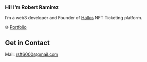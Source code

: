 ### Hi! I’m Robert Ramirez
I’m a web3 developer and Founder of [Hallos](https://www.hallos.io/en) NFT Ticketing platform. 

🌐 [Portfolio](https://robertramdev.com/) 

## Get in Contact
Mail: [rsft6000@gmail.com](mailto:rsft6000@gmail.com)

<!--
**robertram/robertram** is a ✨ _special_ ✨ repository because its `README.md` (this file) appears on your GitHub profile.

Here are some ideas to get you started:

- 🔭 I’m currently working on ...
- 🌱 I’m currently learning ...
- 👯 I’m looking to collaborate on ...
- 🤔 I’m looking for help with ...
- 💬 Ask me about ...
- 📫 How to reach me: ...
- 😄 Pronouns: ...
- ⚡ Fun fact: ...
-->
